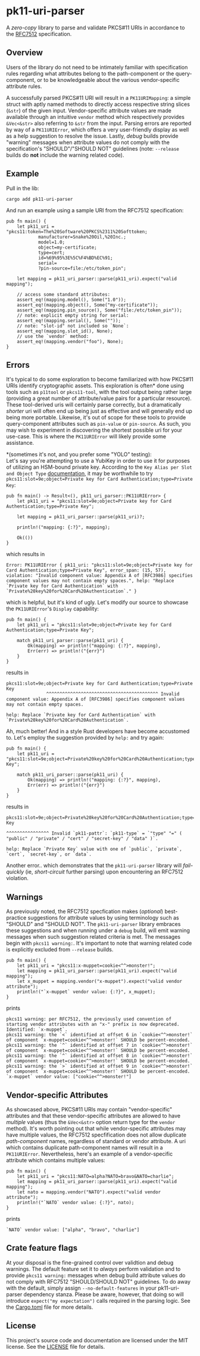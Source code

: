 # pk11-uri-parser

A *zero-copy* library to parse and validate PKCS#11 URIs in accordance to the [RFC7512](https://datatracker.ietf.org/doc/html/rfc7512) specification.

## Overview
Users of the library do not need to be intimately familiar with specification rules regarding what attributes belong to the path-component or the query-component, or to be knowledgeable about the various vendor-specific attribute rules.

A successfully parsed PKCS#11 URI will result in a `PK11URIMapping`: a simple struct with aptly named methods to directly access respective string slices (`&str`) of the given input.  Vendor-specific attribute values are made available through an intuitive `vendor` method which respectively provides `&Vec<&str>` also referring to `&str` from the input.  Parsing errors are reported by way of a `PK11URIError`, which offers a very user-friendly display as well as a help suggestion to resolve the issue. Lastly, *debug* builds provide "warning" messages when attribute values do not comply with the specification's "SHOULD"/"SHOULD NOT" guidelines (note: `--release` builds do **not** include the warning related code).

## Example
Pull in the lib:

```terminal
cargo add pk11-uri-parser
```
And run an example using a sample URI from the RFC7512 specification:

```rust,no_run
pub fn main() {
    let pk11_uri = "pkcs11:token=The%20Software%20PKCS%2311%20Softtoken;
            manufacturer=Snake%20Oil,%20Inc.;
            model=1.0;
            object=my-certificate;
            type=cert;
            id=%69%95%3E%5C%F4%BD%EC%91;
            serial=
            ?pin-source=file:/etc/token_pin";

    let mapping = pk11_uri_parser::parse(pk11_uri).expect("valid mapping");

    // access some standard attributes:
    assert_eq!(mapping.model(), Some("1.0"));
    assert_eq!(mapping.object(), Some("my-certificate"));
    assert_eq!(mapping.pin_source(), Some("file:/etc/token_pin"));
    // note: explicit empty string for serial:
    assert_eq!(mapping.serial(), Some(""));
    // note: "slot-id" not included so `None`:
    assert_eq!(mapping.slot_id(), None);
    // use the `vendor` method:
    assert_eq!(mapping.vendor("foo"), None);
}
```
## Errors
It's typical to do some exploration to become familiarized with how PKCS#11 URIs identify cryptographic assets.  This exploration is often* done using tools such as `p11tool` or `pkcs11-tool`, with the tool output being rather large (providing a great number of attribute/value pairs for a particular resource).  These tool-derived uris will certainly parse correctly, but a dramatically *shorter* uri will often end up being just as effective and will generally end up being more portable.  Likewise, it's out of scope for these tools to provide query-component attributes such as `pin-value` or `pin-source`.  As such, you may wish to experiment in discovering the shortest possible uri for your use-case.  This is where the `PK11URIError` will likely provide some assistance.

*(sometimes it's not, and you prefer some "YOLO" testing):\
Let's say you're attempting to use a YubiKey in order to use it for purposes of utilizing an HSM-bound private key.  According to the `Key Alias per Slot and Object Type` [documentation](https://developers.yubico.com/yubico-piv-tool/YKCS11/Functions_and_values.html), it may be worthwhile to try `pkcs11:slot=9e;object=Private key for Card Authentication;type=Private Key`:

```rust,no_run
pub fn main() -> Result<(), pk11_uri_parser::PK11URIError> {
    let pk11_uri = "pkcs11:slot=9e;object=Private key for Card Authentication;type=Private Key";

    let mapping = pk11_uri_parser::parse(pk11_uri)?;

    println!("mapping: {:?}", mapping);

    Ok(())
}
```
which results in
```terminal
Error: PK11URIError { pk11_uri: "pkcs11:slot=9e;object=Private key for Card Authentication;type=Private Key", error_span: (15, 57), violation: "Invalid component value: Appendix A of [RFC3986] specifies component values may not contain empty spaces.", help: "Replace `Private key for Card Authentication` with `Private%20key%20for%20Card%20Authentication`." }
```
which is helpful, but it's kind of ugly.  Let's modify our source to showcase the `PK11URIError`'s `Display` capability:
```rust,no_run
pub fn main() {
    let pk11_uri = "pkcs11:slot=9e;object=Private key for Card Authentication;type=Private Key";

    match pk11_uri_parser::parse(pk11_uri) {
        Ok(mapping) => println!("mapping: {:?}", mapping),
        Err(err) => println!("{err}")
    }
}
```
results in
```terminal
pkcs11:slot=9e;object=Private key for Card Authentication;type=Private Key
               ^^^^^^^^^^^^^^^^^^^^^^^^^^^^^^^^^^^^^^^^^^ Invalid component value: Appendix A of [RFC3986] specifies component values may not contain empty spaces.

help: Replace `Private key for Card Authentication` with `Private%20key%20for%20Card%20Authentication`.
```
Ah, much better! And in a style Rust developers have become accustomed to.  Let's employ the suggestion provided by `help:` and try again:
```rust,no_run
pub fn main() {
    let pk11_uri = "pkcs11:slot=9e;object=Private%20key%20for%20Card%20Authentication;type=Private Key";

    match pk11_uri_parser::parse(pk11_uri) {
        Ok(mapping) => println!("mapping: {:?}", mapping),
        Err(err) => println!("{err}")
    }
}
```
results in
```terminal
pkcs11:slot=9e;object=Private%20key%20for%20Card%20Authentication;type=Private Key
                                                                  ^^^^^^^^^^^^^^^^ Invalid `pk11-pattr`: `pk11-type` = `"type" "=" ( "public" / "private" / "cert" / "secret-key" / "data" )`.

help: Replace `Private Key` value with one of `public`, `private`, `cert`, `secret-key`, or `data`.
```
Another error.. which demonstrates that the `pk11-uri-parser` library will *fail-quickly* (ie, *short-circuit* further parsing) upon encountering an RFC7512 violation.

## Warnings
As previously noted, the RFC7512 specfication makes (*optional*) best-practice suggestions for attribute values by using terminology such as "SHOULD" and "SHOULD NOT".  The `pk11-uri-parser` library embraces these suggestions and when running under a `debug` build, will emit warning messages when such suggestion related criteria is met.  The messages begin with `pkcs11 warning:`.  It's important to note that warning related code is explicitly excluded from `--release` builds.
```rust,no_run
pub fn main() {
    let pk11_uri = "pkcs11:x-muppet=cookie<^^>monster!";
    let mapping = pk11_uri_parser::parse(pk11_uri).expect("valid mapping");
    let x_muppet = mapping.vendor("x-muppet").expect("valid vendor attribute");
    println!("`x-muppet` vendor value: {:?}", x_muppet);
}
```
prints
```terminal
pkcs11 warning: per RFC7512, the previously used convention of starting vendor attributes with an "x-" prefix is now deprecated.  Identified: `x-muppet`.
pkcs11 warning: the `<` identified at offset 6 in `cookie<^^>monster!` of component `x-muppet=cookie<^^>monster!` SHOULD be percent-encoded.
pkcs11 warning: the `^` identified at offset 7 in `cookie<^^>monster!` of component `x-muppet=cookie<^^>monster!` SHOULD be percent-encoded.
pkcs11 warning: the `^` identified at offset 8 in `cookie<^^>monster!` of component `x-muppet=cookie<^^>monster!` SHOULD be percent-encoded.
pkcs11 warning: the `>` identified at offset 9 in `cookie<^^>monster!` of component `x-muppet=cookie<^^>monster!` SHOULD be percent-encoded.
`x-muppet` vendor value: ["cookie<^^>monster!"]
```
## Vendor-specific Attributes

As showcased above, PKCS#11 URIs may contain "vendor-specific" attributes and that these vendor-specific attributes are allowed to have *multiple* values (thus the `&Vec<&str>` option return type for the `vendor` method).  It's worth pointing out that while vendor-specific attributes may have multiple values, the RFC7512 specfification does not allow duplicate *path-component* names, regardless of standard or vendor attribute.  A uri which contains duplicate path-component names will result in a `PK11URIError`.  Nevertheless, here's an example of a vendor-specific attribute which contains multiple values:
```rust,no_run
pub fn main() {
    let pk11_uri = "pkcs11:NATO=alpha?NATO=bravo&NATO=charlie";
    let mapping = pk11_uri_parser::parse(pk11_uri).expect("valid mapping");
    let nato = mapping.vendor("NATO").expect("valid vendor attribute");
    println!("`NATO` vendor value: {:?}", nato);
}
```
prints
```terminal
`NATO` vendor value: ["alpha", "bravo", "charlie"]
```

## Crate feature flags

At your disposal is the fine-grained control over validtion and debug warnings.  The default feature set it to *always* perform validation
and to provide `pkcs11 warning:` messages when debug build attribute values do not comply with RFC7512 "SHOULD/SHOULD NOT" guidelines.  To
do away with the default, simply assign `--no-default-features` in your pk11-uri-parser dependency stanza. Please be aware, however, that doing
so will introduce `expect("my expectation")` calls required in the parsing logic.  See the [Cargo.toml](Cargo.toml) file for more details.

## License
This project's source code and documentation are licensed under the MIT license. See the [LICENSE](LICENSE) file for details.
